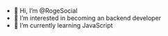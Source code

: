 - 👋 Hi, I’m @RogeSocial
- 👀 I’m interested in becoming an backend developer
- 🌱 I’m currently learning JavaScript
